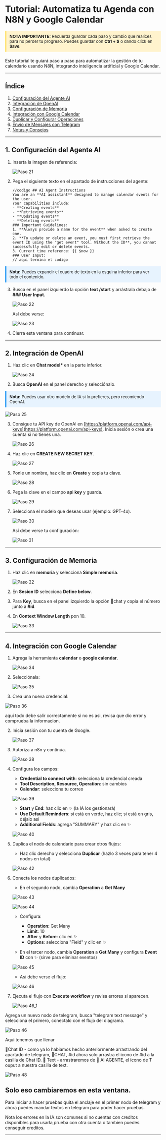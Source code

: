 

# Tutorial: Automatiza tu Agenda con N8N y Google Calendar

<div style="background-color:#fff3cd; border-left:4px solid #ffe066; padding:10px; margin-bottom:20px; font-size:0.95em">
<b>NOTA IMPORTANTE:</b> Recuerda guardar cada paso y cambio que realices para no perder tu progreso. Puedes guardar con <b>Ctrl + S</b> o dando click en <b>Save</b>.
</div>

Este tutorial te guiará paso a paso para automatizar la gestión de tu calendario usando N8N, integrando inteligencia artificial y Google Calendar.

---

## Índice
1. [Configuración del Agente AI](#configuracion-agente-ai)
2. [Integración de OpenAI](#integracion-openai)
3. [Configuración de Memoria](#configuracion-memoria)
4. [Integración con Google Calendar](#integracion-calendar)
5. [Duplicar y Configurar Operaciones](#duplicar-operaciones)
6. [Envío de Mensajes con Telegram](#telegram)
7. [Notas y Consejos](#notas)

---

## 1. <a name="configuracion-agente-ai"></a>Configuración del Agente AI

1. Inserta la imagen de referencia:
   
	![Paso 21](medios/paso21.png)

2. Pega el siguiente texto en el apartado de instrucciones del agente:

	```
	//codigo ## AI Agent Instructions
	You are an **AI assistant** designed to manage calendar events for the user.
	Your capabilities include:
	- **Creating events**
	- **Retrieving events**
	- **Updating events**
	- **Deleting events**
	### Important Guidelines:
	1. **Always provide a name for the event** when asked to create one.
	2. **To update or delete an event, you must first retrieve the event ID using the "get event" tool. Without the ID**, you cannot successfully edit or delete events.
	3. Current time reference: {{ $now }}
	### User Input:
	// aqui termina el codigo
	```

<div style="background-color:#e7f3fe; border-left:4px solid #2196F3; padding:10px; margin:10px 0; font-size:0.95em">
<b>Nota:</b> Puedes expandir el cuadro de texto en la esquina inferior para ver todo el contenido.
</div>

3. Busca en el panel izquierdo la opción <b>text /start</b> y arrástrala debajo de <b>### User Input</b>.

	![Paso 22](medios/paso22.png)

	Así debe verse:

	![Paso 23](medios/paso23.png)

5. Cierra esta ventana para continuar.

---

## 2. <a name="integracion-openai"></a>Integración de OpenAI

1. Haz clic en <b>Chat model*</b> en la parte inferior.
   
	![Paso 24](medios/paso24.png)

2. Busca <b>OpenAI</b> en el panel derecho y selecciónalo.

<div style="background-color:#e7f3fe; border-left:4px solid #2196F3; padding:10px; margin:10px 0; font-size:0.95em">
<b>Nota:</b> Puedes usar otro modelo de IA si lo prefieres, pero recomiendo OpenAI.
</div>

![Paso 25](medios/paso25.png)

3. Consigue tu API key de OpenAI en [https://platform.openai.com/api-keys](https://platform.openai.com/api-keys). Inicia sesión o crea una cuenta si no tienes una.

	![Paso 26](medios/paso26.png)

4. Haz clic en <b>CREATE NEW SECRET KEY</b>.
   
	![Paso 27](medios/paso27.png)

5. Ponle un nombre, haz clic en <b>Create</b> y copia tu clave.
   
	![Paso 28](medios/paso28.png)

6. Pega la clave en el campo <b>api key</b> y guarda.
   
	![Paso 29](medios/paso29.png)

7. Selecciona el modelo que deseas usar (ejemplo: GPT-4o).
   
	![Paso 30](medios/paso.30.png)

	Así debe verse tu configuración:

	![Paso 31](medios/paso31.png)

---

## 3. <a name="configuracion-memoria"></a>Configuración de Memoria

1. Haz clic en <b>memoria</b> y selecciona <b>Simple memoria</b>.
   
	![Paso 32](medios/paso32.png)

2. En <b>Sesion ID</b> selecciona <b>Define below</b>.
3. Para <b>Key</b>, busca en el panel izquierdo la opción 🎲chat y copia el número junto a <b>#id</b>.
4. En <b>Context Window Length</b> pon 10.

	![Paso 33](medios/paso33.png)

---

## 4. <a name="integracion-calendar"></a>Integración con Google Calendar

1. Agrega la herramienta <b>calendar</b> o <b>google calendar</b>.
   
	![Paso 34](medios/paso34.png)

2. Selecciónala:
	
	![Paso 35](medios/paso35.png)

3. Crea una nueva credencial:

![Paso 36](medios/paso36.png)

aqui todo debe salir correctamente si no es asi, revisa que dio error y comprueba la informacion. 

2. Inicia sesión con tu cuenta de Google.
   
	![Paso 37](medios/paso37.png)

3. Autoriza a n8n y continúa.
   
	![Paso 38](medios/paso38.png)

4. Configura los campos:
	- <b>Credential to connect with</b>: selecciona la credencial creada
	- <b>Tool Description, Resource, Operation</b>: sin cambios
	- <b>Calendar</b>: selecciona tu correo

	![Paso 39](medios/paso39.png)
	
	- <b>Start</b> y <b>End</b>: haz clic en ✨ (la IA los gestionará)
	- <b>Use Default Reminders</b>: si está en verde, haz clic; si está en gris, déjalo así
	- <b>Additional Fields</b>: agrega "SUMMARY" y haz clic en ✨

	![Paso 40](medios/paso40.png)

5. Duplica el nodo de calendario para crear otros flujos:
	- Haz clic derecho y selecciona <b>Duplicar</b> (hazlo 3 veces para tener 4 nodos en total)

	![Paso 42](medios/paso42.png)

6. Conecta los nodos duplicados:
	- En el segundo nodo, cambia <b>Operation</b> a <b>Get Many</b>
	
	![Paso 43](medios/paso43.png)
	
	![Paso 44](medios/paso44.png)
	
	- Configura:
	  - <b>Operation</b>: Get Many
	  - <b>Limit</b>: 10
	  - <b>After</b> y <b>Before</b>: clic en ✨
	  - <b>Options</b>: selecciona "Field" y clic en ✨

	- En el tercer nodo, cambia <b>Operation</b> a <b>Get Many</b> y configura <b>Event ID</b> con ✨ (sirve para eliminar eventos)
	
	![Paso 45](paso45.png)

	- Así debe verse el flujo:
	
	![Paso 46](medios/paso46.png)

7. Ejecuta el flujo con <b>Execute workflow</b> y revisa errores si aparecen.
	
	![Paso 46_1](medios/paso46_1.png)

Agrega un nuevo nodo de telegram, busca "telegram text message" y selecciona el primero, conectalo con el flujo del diagrama.


![Paso 46](medios/paso47.png)

Aqui tenemos que llenar 

💠Chat ID - como ya lo habiamos hecho anteriormente arrastrando del apartado de telegram, 🎲CHAT, #id ahora solo arrastra el icono de #id a la casilla de Chat ID.
💠 Text - arrastraremos de 🤖 AI AGENTE, el icono de T ouput a nuestra casilla de text.

![Paso 48](medios/paso48.png)

Solo eso cambiaremos en esta ventana.
---



Para iniciar a hacer pruebas quita el anclaje en el primer nodo de telegram y ahora puedes mandar textos en telegram para poder hacer pruebas. 

Nota los errores en la IA son comunes si no cuentas con creditos disponibles para usarla,prueba con otra cuenta o tambien puedes conseguir creditos. 

---


